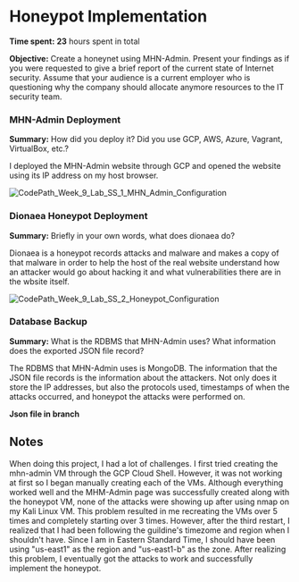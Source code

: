 # Honeypot Implementation

**Time spent:** **23** hours spent in total

**Objective:** Create a honeynet using MHN-Admin. Present your findings as if you were requested to give a brief report of the current state of Internet security. Assume that your audience is a current employer who is questioning why the company should allocate anymore resources to the IT security team.

### MHN-Admin Deployment

**Summary:** How did you deploy it? Did you use GCP, AWS, Azure, Vagrant, VirtualBox, etc.?

I deployed the MHN-Admin website through GCP and opened the website using its IP address on my host browser.

![CodePath_Week_9_Lab_SS_1_MHN_Admin_Configuration](https://user-images.githubusercontent.com/111651054/201005079-44797e2f-8211-4cbd-bfc5-938e65b4673a.gif)

### Dionaea Honeypot Deployment

**Summary:** Briefly in your own words, what does dionaea do?

Dionaea is a honeypot records attacks and malware and makes a copy of that malware in order to help the host of the real website understand how an attacker would go about hacking it and what vulnerabilities there are in the wbsite itself.

![CodePath_Week_9_Lab_SS_2_Honeypot_Configuration](https://user-images.githubusercontent.com/111651054/201005101-3bfbaa5a-857e-4cd2-9740-b089c8d6511e.gif)

### Database Backup

**Summary:** What is the RDBMS that MHN-Admin uses? What information does the exported JSON file record?

The RDBMS that MHN-Admin uses is MongoDB. The information that the JSON file records is the information about the attackers. Not only does it store the IP addresses, but also the protocols used, timestamps of when the attacks occurred, and honeypot the attacks were performed on.

**Json file in branch**

## Notes

When doing this project, I had a lot of challenges. I first tried creating the mhn-admin VM through the GCP Cloud Shell. However, it was not working at first so I began manually creating each of the VMs. Although everything worked well and the MHM-Admin page was successfully created along with the honeypot VM, none of the attacks were showing up after using nmap on my Kali Linux VM. This problem resulted in me recreating the VMs over 5 times and completely starting over 3 times. However, after the third restart, I realized that I had been following the guildine's timezome and region when I shouldn't have. Since I am in Eastern Standard Time, I should have been using "us-east1" as the region and "us-east1-b" as the zone. After realizing this problem, I eventually got the attacks to work and successfully implement the honeypot.
